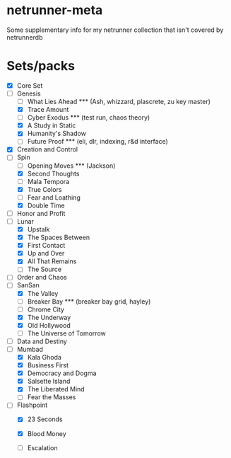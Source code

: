 # netrunner-meta
Some supplementary info for my netrunner collection that isn't covered by netrunnerdb

# Sets/packs
 - [x] Core Set
 - [ ] Genesis
   - [ ] What Lies Ahead *** (Ash, whizzard, plascrete, zu key master)
   - [x] Trace Amount
   - [ ] Cyber Exodus *** (test run, chaos theory)
   - [x] A Study in Static
   - [x] Humanity's Shadow
   - [ ] Future Proof *** (eli, dlr, indexing, r&d interface)
 - [x] Creation and Control
 - [ ] Spin
   - [ ] Opening Moves *** (Jackson)
   - [x] Second Thoughts
   - [ ] Mala Tempora
   - [x] True Colors
   - [ ] Fear and Loathing
   - [x] Double Time
 - [ ] Honor and Profit
 - [ ] Lunar
   - [x] Upstalk
   - [x] The Spaces Between
   - [x] First Contact
   - [x] Up and Over
   - [x] All That Remains
   - [ ] The Source
 - [ ] Order and Chaos
 - [ ] SanSan
   - [x] The Valley
   - [ ] Breaker Bay *** (breaker bay grid, hayley)
   - [ ] Chrome City
   - [x] The Underway
   - [x] Old Hollywood
   - [ ] The Universe of Tomorrow
 - [ ] Data and Destiny
 - [ ] Mumbad
   - [x] Kala Ghoda
   - [x] Business First
   - [x] Democracy and Dogma
   - [x] Salsette Island
   - [x] The Liberated Mind
   - [ ] Fear the Masses
 - [ ] Flashpoint
   - [x] 23 Seconds
   - [x] Blood Money
   - [ ] Escalation

